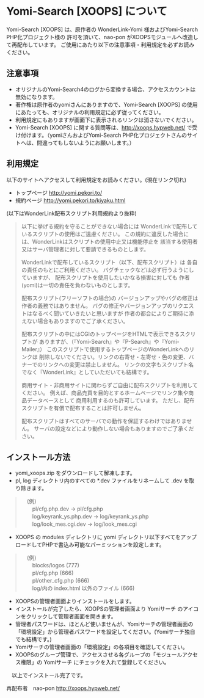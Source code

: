# Yomi-Search [XOOPS] について

Yomi-Search [XOOPS] は、原作者の WonderLink-Yomi 様およびYomi-Search PHP化プロジェクト様の
許可を頂いて、nao-pon がXOOPSモジュールへ改造して再配布しています。
ご使用にあたり以下の注意事項・利用規定を必ずお読みください。


## 注意事項

* オリジナルのYomi-Search4のログから変換する場合、アクセスカウントは無効になります。
* 著作権は原作者のyomiさんにありますので、Yomi-Search [XOOPS] の使用にあたっても、オリジナルの利用規定に必ず従ってください。
* 利用規定にもありますが画面下に表示されるリンクは消さないでください。
* Yomi-Search [XOOPS] に関する質問等は、http://xoops.hypweb.net/ で受け付けます。（yomiさんおよびYomi-Search PHP化プロジェクトさんのサイトへは、間違ってもしないようにお願いします。）


## 利用規定

以下のサイトへアクセスして利用規定をお読みください。(現在リンク切れ)

* トップページ http://yomi.pekori.to/
* 規約ページ http://yomi.pekori.to/kiyaku.html

(以下はWonderLink配布スクリプト利用規約より抜粋)

> 以下に挙げる規約を守ることができない場合には
> WonderLinkで配布しているスクリプトの使用はご遠慮ください。
> この規約に違反した場合には、WonderLinkはスクリプトの使用中止又は機能停止を
> 該当する使用者又はサーバ管理者に対して要請できるものとします。
> 
> WonderLinkで配布しているスクリプト（以下、配布スクリプト）は
> 各自の責任のもとにご利用ください。
> バグチェックなどは必ず行うようにしていますが、
> 配布スクリプトを使用したいかなる損害に対しても
> 作者(yomi)は一切の責任を負わないものとします。
> 
> 配布スクリプト(フリーソフトの場合)の
> バージョンアップやバグの修正は作者の義務ではありません。
> バグの修正やバージョンアップのリクエストはなるべく聞いていきたいと思いますが
> 作者の都合によりご期待に添えない場合もありますのでご了承ください。
> 
> 配布スクリプトの中にはCGIのトップページをHTMLで表示できるスクリプトが
> ありますが、（『Yomi-Search』や『P-Search』や『Yomi-Mailer』）
> このスクリプトで使用するトップページのWonderLinkへのリンクは
> 削除しないでください。リンクの右寄せ・左寄せ・色の変更、バナーでのリンクへの変更は禁止しません。
> リンクの文字もスクリプト名でなく『WonderLink』としていただいても結構です。
> 
> 商用サイト・非商用サイトに関わらずご自由に配布スクリプトを利用してください。
> 例えば、商品売買を目的とするホームページでリンク集や商品データベースとして
> 商用利用するのも許可しています。
> ただし、配布スクリプトを有償で配布することは許可しません。
> 
> 配布スクリプトはすべてのサーバでの動作を保証するわけではありません。
> サーバの設定などにより動作しない場合もありますのでご了承ください。

## インストール方法

* yomi_xoops.zip をダウンロードして解凍します。
* pl, log ディレクトリ内のすべての *.dev ファイルをリネームして .dev を取り除きます。
> 　(例)  
> 　　pl/cfg.php.dev         -> pl/cfg.php  
> 　　log/keyrank_ys.php.dev -> log/keyrank_ys.php  
> 　　log/look_mes.cgi.dev   -> log/look_mes.cgi  
* XOOPS の modules ディレクトリに yomi ディレクトリ以下すべてをアップロードしてPHPで書込み可能なパーミッションを設定します。
> 　(例)  
> 　　blocks/logos (777)  
> 　　pl/cfg.php (666)  
> 　　pl/other_cfg.php (666)  
> 　　log/内の index.html 以外のファイル (666)  
* XOOPSの管理者画面よりインストールをします。
* インストールが完了したら、XOOPSの管理者画面より Yomiサーチ のアイコンをクリックして管理者画面を開きます。
* 管理者パスワードは、ほとんど使いませんが、Yomiサーチの管理者画面の「環境設定」から管理者パスワードを設定してください。(Yomiサーチ独自でも結構です。)
* Yomiサーチの管理者画面の「環境設定」の各項目を確認してください。
* XOOPSのグループ管理で、アクセスさせる各グループの「モジュールアクセス権限」の Yomiサーチ にチェックを入れて登録してください。

　以上でインストール完了です。

 再配布者　nao-pon http://xoops.hypweb.net/
